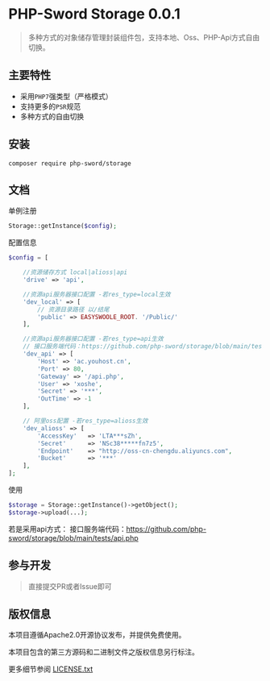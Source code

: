 PHP-Sword Storage 0.0.1
===============

> 多种方式的对象储存管理封装组件包，支持本地、Oss、PHP-Api方式自由切换。

## 主要特性

* 采用`PHP7`强类型（严格模式）
* 支持更多的`PSR`规范
* 多种方式的自由切换

## 安装

~~~
composer require php-sword/storage
~~~

## 文档

单例注册
```php
Storage::getInstance($config);
```

配置信息
```php
$config = [

    //资源储存方式 local|alioss|api
    'drive' => 'api',

    //资源api服务器接口配置 -若res_type=local生效
    'dev_local' => [
        // 资源目录路径 以/结尾
        'public' => EASYSWOOLE_ROOT. '/Public/'
    ],

    //资源api服务器接口配置 -若res_type=api生效
    // 接口服务端代码：https://github.com/php-sword/storage/blob/main/tests/api.php
    'dev_api' => [
        'Host' => 'ac.youhost.cn',
        'Port' => 80,
        'Gateway' => '/api.php',
        'User' => 'xoshe',
        'Secret' => '***',
        'OutTime' => -1
    ],

    // 阿里oss配置 -若res_type=alioss生效
    'dev_alioss' => [
        'AccessKey'   => 'LTA***sZh',
        'Secret'      => 'NSc38*****fn7z5',
        'Endpoint'    => "http://oss-cn-chengdu.aliyuncs.com",
        'Bucket'      => '***'
    ],
];
```

使用
```php
$storage = Storage::getInstance()->getObject();
$storage->upload(...);
```

若是采用api方式：
接口服务端代码：https://github.com/php-sword/storage/blob/main/tests/api.php

## 参与开发

> 直接提交PR或者Issue即可

## 版权信息

本项目遵循Apache2.0开源协议发布，并提供免费使用。

本项目包含的第三方源码和二进制文件之版权信息另行标注。

更多细节参阅 [LICENSE.txt](LICENSE.txt)
